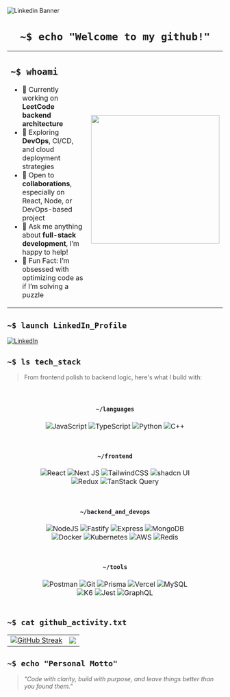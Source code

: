 ![Linkedin Banner](https://github.com/user-attachments/assets/6b147a54-0cb3-4b8b-b453-9bd502584e8e)
<h1 align="center"><code>~$ echo "Welcome to my github!"</code></h1>

<div align="center">
  <table>
    <tr>
      <td width="55%" valign="top">
        <h2><code>~$ whoami</code></h2>
        <ul>
          <li>🔭 Currently working on <strong>LeetCode backend architecture</strong></li>
          <li>🌱 Exploring <strong>DevOps</strong>, CI/CD, and cloud deployment strategies</li>
          <li>🤝 Open to <strong>collaborations</strong>, especially on React, Node, or DevOps-based project</li>
          <li>💬 Ask me anything about <strong>full-stack development</strong>, I’m happy to help!</li>
          <li>🧩 Fun Fact: I’m obsessed with optimizing code as if I’m solving a puzzle</li>
        </ul>
      </td>
      <td width="45%" align="center">
        <img src="https://media2.giphy.com/media/v1.Y2lkPTc5MGI3NjExY210ZW5ta3NocHI2a3Jxc2FpYmRnZ2UxNnRmMHN3eDFsZDg0enlqMSZlcD12MV9pbnRlcm5hbF9naWZfYnlfaWQmY3Q9Zw/78XCFBGOlS6keY1Bil/giphy.gif" width="300px" />
      </td>
    </tr>
  </table>
</div>

<h2><code>~$ launch LinkedIn_Profile</code></h2>

[![LinkedIn](https://img.shields.io/badge/LinkedIn-%230077B5.svg?style=for-the-badge&logo=linkedin&logoColor=white)](https://linkedin.com/in/daniyal-ahmed21)

## <code>~$ ls tech_stack</code>

> From frontend polish to backend logic, here's what I build with:

<div align="center">
<table style="width: 80%; border-collapse: separate; border-spacing: 10px;">
<tr>
<td colspan="4" align="center" style="padding: 10px;">
<h4><code>~/languages</code></h4>
<img src="https://img.shields.io/badge/javascript-%23323330.svg?style=for-the-badge&logo=javascript&logoColor=%23F7DF1E" alt="JavaScript" />
<img src="https://img.shields.io/badge/typescript-%23007ACC.svg?style=for-the-badge&logo=typescript&logoColor=white" alt="TypeScript" />
<img src="https://img.shields.io/badge/python-3670A0?style=for-the-badge&logo=python&logoColor=ffdd54" alt="Python" />
<img src="https://img.shields.io/badge/c++-%2300599C.svg?style=for-the-badge&logo=c%2B%2B&logoColor=white" alt="C++" />
</td>
</tr>
<tr>
<td colspan="4" align="center" style="padding: 10px;">
<h4><code>~/frontend</code></h4>
<img src="https://img.shields.io/badge/react-%2320232a.svg?style=for-the-badge&logo=react&logoColor=%2361DAFB" alt="React" />
<img src="https://img.shields.io/badge/Next-black?style=for-the-badge&logo=next.js&logoColor=white" alt="Next JS" />
<img src="https://img.shields.io/badge/tailwindcss-%2338B2AC.svg?style=for-the-badge&logo=tailwind-css&logoColor=white" alt="TailwindCSS" />
<img src="https://img.shields.io/badge/shadcn/ui-%2338B2AC.svg?style=for-the-badge&logo=radix-ui&logoColor=white" alt="shadcn UI" />
<img src="https://img.shields.io/badge/redux-%23593d88.svg?style=for-the-badge&logo=redux&logoColor=white" alt="Redux" />
<img src="https://img.shields.io/badge/TanStack%20Query-FF4154?style=for-the-badge&logo=react-query&logoColor=white" alt="TanStack Query" />
</td>
</tr>
<tr>
<td colspan="4" align="center" style="padding: 10px;">
<h4><code>~/backend_and_devops</code></h4>
<img src="https://img.shields.io/badge/node.js-6DA55F?style=for-the-badge&logo=node.js&logoColor=white" alt="NodeJS" />
<img src="https://img.shields.io/badge/express.js-%23404d59.svg?style=for-the-badge&logo=express&logoColor=white" alt="Fastify" />
<img src="https://img.shields.io/badge/fastify-%23000000.svg?style=for-the-badge&logo=fastify&logoColor=white" alt="Express" />
<img src="https://img.shields.io/badge/MongoDB-%234ea94b.svg?style=for-the-badge&logo=mongodb&logoColor=white" alt="MongoDB" />
<img src="https://img.shields.io/badge/docker-2496ED?style=for-the-badge&logo=docker&logoColor=white" alt="Docker" />
<img src="https://img.shields.io/badge/kubernetes-326CE5?style=for-the-badge&logo=kubernetes&logoColor=white" alt="Kubernetes" />
<img src="https://img.shields.io/badge/AWS-%23FF9900.svg?style=for-the-badge&logo=amazon-aws&logoColor=white" alt="AWS" />
<img src="https://img.shields.io/badge/redis-%23DD0031.svg?style=for-the-badge&logo=redis&logoColor=white" alt="Redis" />
</td>
</tr>
<tr>
<td colspan="4" align="center" style="padding: 10px;">
<h4><code>~/tools</code></h4>
<img src="https://img.shields.io/badge/Postman-FF6C37?style=for-the-badge&logo=postman&logoColor=white" alt="Postman" />
<img src="https://img.shields.io/badge/git-F05032?style=for-the-badge&logo=git&logoColor=white" alt="Git" />
<img src="https://img.shields.io/badge/prisma-2D3748?style=for-the-badge&logo=prisma&logoColor=white" alt="Prisma" />
<img src="https://img.shields.io/badge/vercel-%23000000.svg?style=for-the-badge&logo=vercel&logoColor=white" alt="Vercel" />
<img src="https://img.shields.io/badge/mysql-%2300000f.svg?style=for-the-badge&logo=mysql&logoColor=white" alt="MySQL" />
<img src="https://img.shields.io/badge/k6-6946F6?style=for-the-badge&logo=k6&logoColor=white" alt="K6" />
<img src="https://img.shields.io/badge/jest-%23C21325.svg?style=for-the-badge&logo=jest&logoColor=white" alt="Jest" />
<img src="https://img.shields.io/badge/graphql-E10098?style=for-the-badge&logo=graphql&logoColor=white" alt="GraphQL" />
</td>
</tr>
</table>
</div>

<h2><code>~$ cat github_activity.txt</code></h2>

<div align="center">
  <table>
    <tr>
      <td align="center">
       <a href="https://git.io/streak-stats">
  <img src="https://github-readme-streak-stats-green-five.vercel.app?user=daniyalahmed21&theme=dark&border=E0E0E0&sideLabels=FFFFFF&title=3C3C3C&dates=FFFFFF" alt="GitHub Streak" />
</a>
      </td>
      <td align="center">
  <img src="https://github-readme-stats.vercel.app/api?username=daniyalahmed21&theme=dark&rank_icon=github" />
      </td>
    </tr>
  </table>
</div>

<h2><code>~$ echo "Personal Motto"</code></h2>

<blockquote>
<i>"Code with clarity, build with purpose, and leave things better than you found them."</i>
</blockquote>
